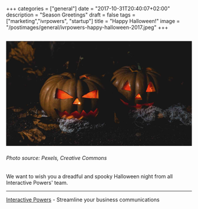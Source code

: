 +++
categories = ["general"]
date = "2017-10-31T20:40:07+02:00"
description = "Season Greetings"
draft = false
tags = ["marketing","ivrpowers", "startup"]
title = "Happy Halloween!"
image = "/postimages/general/ivrpowers-happy-halloween-2017.jpeg"
+++

![Interactive Powers](/postimages/general/ivrpowers-happy-halloween-2017.jpeg)
---------
###### Photo source: Pexels, Creative Commons

We want to wish you a dreadful and spooky Halloween night from all Interactive Powers' team.

---
[Interactive Powers](http://www.ivrpowers.com/) - Streamline your business communications

